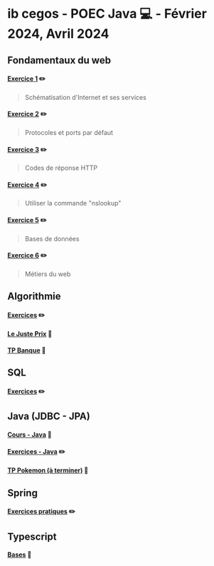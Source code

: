 # ib cegos - POEC Java :computer: - Février 2024, Avril 2024

## Fondamentaux du web
#### [Exercice 1](./Web%20Fundamentals/schéma_internet.pdf) :pencil2:
> Schématisation d'Internet et ses services 
#### [Exercice 2](./Web%20Fundamentals/protocoles_ports.png) :pencil2:
> Protocoles et ports par défaut
#### [Exercice 3](./Web%20Fundamentals/codes_reponses.drawio.png) :pencil2:
> Codes de réponse HTTP 
#### [Exercice 4](./Web%20Fundamentals/exercice4.md) :pencil2:
> Utiliser la commande "nslookup" 
#### [Exercice 5](./Web%20Fundamentals/bdd.drawio.png) :pencil2:
> Bases de données 
#### [Exercice 6](./Web%20Fundamentals/exercice_6.md) :pencil2:
> Métiers du web


## Algorithmie
#### [Exercices](./Algo/index.js) :pencil2:
#### [Le Juste Prix](./Algo/Juste_prix) :sparkler:
#### [TP Banque](./Algo/TP%20Banque) :sparkler:

## SQL
#### [Exercices](./SQL) :pencil2:

## Java (JDBC - JPA)
#### [Cours - Java](./Java/Cours) :bookmark_tabs:
#### [Exercices - Java](./Java/Exercices) :pencil2:
#### [TP Pokemon (à terminer)](./JPA/TP%20Pokemon) :sparkler:

## Spring
#### [Exercices pratiques](./Spring) :pencil2:

## Typescript
#### [Bases](./Typescript) :sparkler:
